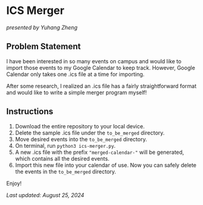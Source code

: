 # ICS Merger
*presented by Yuhang Zheng*

## Problem Statement
I have been interested in so many events on campus and would like to import those events to my Google Calendar to keep track. However, Google Calendar only takes one .ics file at a time for importing.

After some research, I realized an .ics file has a fairly straightforward format and would like to write a simple merger program myself!

## Instructions
1. Download the entire repository to your local device.
2. Delete the sample .ics file under the `to_be_merged` directory.
3. Move desired events into the `to_be_merged` directory.
4. On terminal, run `python3 ics-merger.py`.
5. A new .ics file with the prefix `"merged-calendar-"` will be generated, which contains all the desired events.
6. Import this new file into your calendar of use. Now you can safely delete the events in the `to_be_merged` directory.

Enjoy!

*Last updated: August 25, 2024*

